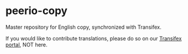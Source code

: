 # peerio-copy
Master repository for English copy, synchronized with Transifex. 

If you would like to contribute translations, please do so on our [Transifex portal](https://www.transifex.com/projects/p/peerio/), NOT here. 
